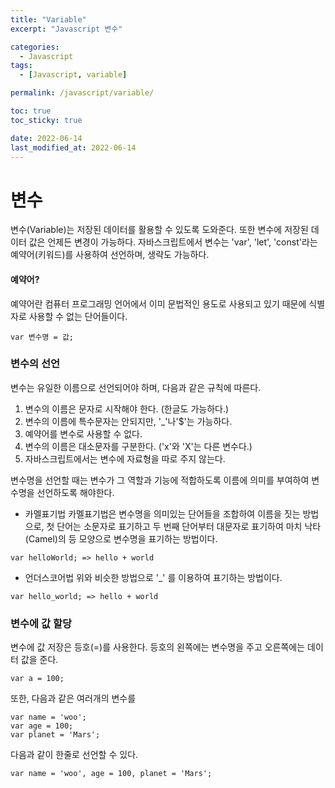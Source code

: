 ```yaml
---
title: "Variable"
excerpt: "Javascript 변수"

categories:
  - Javascript
tags:
  - [Javascript, variable]

permalink: /javascript/variable/

toc: true
toc_sticky: true

date: 2022-06-14
last_modified_at: 2022-06-14
---
```


# 변수
변수(Variable)는 저장된 데이터를 활용할 수 있도록 도와준다. 또한 변수에 저장된 데이터 값은 언제든 변경이 가능하다. 자바스크립트에서 변수는 'var', 'let', 'const'라는 예약어(키워드)를 사용하여 선언하며, 생략도 가능하다.
#### 예약어?
예약어란 컴퓨터 프로그래밍 언어에서 이미 문법적인 용도로 사용되고 있기 때문에 식별자로 사용할 수 없는 단어들이다.

```
var 변수명 = 값;
```
### 변수의 선언
변수는 유일한 이름으로 선언되어야 하며, 다음과 같은 규칙에 따른다.
1. 변수의 이름은 문자로 시작해야 한다. (한글도 가능하다.)
2. 변수의 이름에 특수문자는 안되지만, '_'나'$'는 가능하다.
3. 예약어를 변수로 사용할 수 없다.
4. 변수의 이름은 대소문자를 구분한다. ('x'와 'X'는 다른 변수다.)
5. 자바스크립트에서는 변수에 자료형을 따로 주지 않는다.

변수명을 선언할 때는 변수가 그 역할과 기능에 적합하도록 이름에 의미를 부여하여 변수명을 선언하도록 해야한다.
- 카멜표기법
카멜표기법은 변수명을 의미있는 단어들을 조합하여 이름을 짓는 방법으로, 첫 단어는 소문자로 표기하고 두 번째 단어부터 대문자로 표기하여 마치 낙타(Camel)의 등 모양으로 변수명을 표기하는 방법이다.
```
var helloWorld; => hello + world
```

- 언더스코어법
위와 비슷한 방법으로 '_' 를 이용하여 표기하는 방법이다.

```
var hello_world; => hello + world
```
### 변수에 값 할당
변수에 값 저장은 등호(=)를 사용한다. 등호의 왼쪽에는 변수명을 주고 오른쪽에는 데이터 값을 준다.
```
var a = 100;
```
또한, 다음과 같은 여러개의 변수를
```
var name = 'woo';
var age = 100;
var planet = 'Mars';
```
다음과 같이 한줄로 선언할 수 있다.
```
var name = 'woo', age = 100, planet = 'Mars';
```
